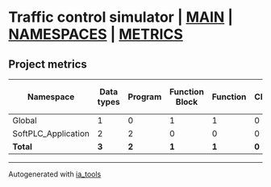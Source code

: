 # Traffic control simulator | [MAIN] | [NAMESPACES] | [METRICS]  

## Project metrics

| Namespace | Data types | Program | Function Block | Function | Class | Lines of code | Maintainable size |
| --------- | ---------- | ------- | -------------- | -------- | ----- | ------------- | ----------------- |
| Global | 1 | 0 | 1 | 1 | 0 | 42 | 75 |  
| SoftPLC_Application | 2 | 2 | 0 | 0 | 0 | 747 | 800 |  
| __Total__ | __3__ | __2__ | __1__ | __1__ | __0__ | __789__ | __875__ |  

---
Autogenerated with [ia_tools](https://github.com/tkucic/ia_tools)  

[MAIN]: ../index_st.md
[NAMESPACES]: ../docs/ns/nsList_st.md
[METRICS]: metrics_st.md
